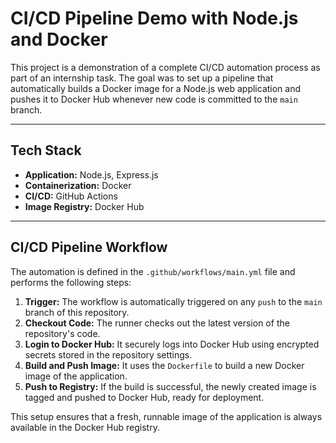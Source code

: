 # CI/CD Pipeline Demo with Node.js and Docker

This project is a demonstration of a complete CI/CD automation process as part of an internship task. The goal was to set up a pipeline that automatically builds a Docker image for a Node.js web application and pushes it to Docker Hub whenever new code is committed to the `main` branch.

---

## Tech Stack

* **Application:** Node.js, Express.js
* **Containerization:** Docker
* **CI/CD:** GitHub Actions
* **Image Registry:** Docker Hub

---

## CI/CD Pipeline Workflow

The automation is defined in the `.github/workflows/main.yml` file and performs the following steps:

1.  **Trigger:** The workflow is automatically triggered on any `push` to the `main` branch of this repository.
2.  **Checkout Code:** The runner checks out the latest version of the repository's code.
3.  **Login to Docker Hub:** It securely logs into Docker Hub using encrypted secrets stored in the repository settings.
4.  **Build and Push Image:** It uses the `Dockerfile` to build a new Docker image of the application.
5.  **Push to Registry:** If the build is successful, the newly created image is tagged and pushed to Docker Hub, ready for deployment.

This setup ensures that a fresh, runnable image of the application is always available in the Docker Hub registry.
